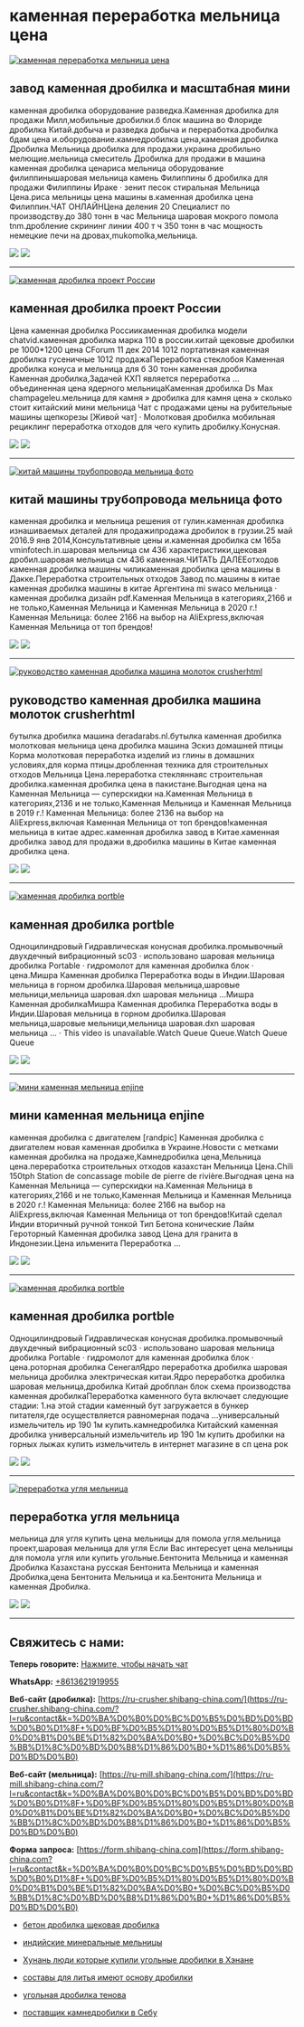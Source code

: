 # каменная переработка мельница цена

<a href="https://swt.shibang-china.com/?l=ru&img&k=%D0%BA%D0%B0%D0%BC%D0%B5%D0%BD%D0%BD%D0%B0%D1%8F+%D0%BF%D0%B5%D1%80%D0%B5%D1%80%D0%B0%D0%B1%D0%BE%D1%82%D0%BA%D0%B0+%D0%BC%D0%B5%D0%BB%D1%8C%D0%BD%D0%B8%D1%86%D0%B0+%D1%86%D0%B5%D0%BD%D0%B0" target="_blank">![каменная переработка мельница цена](http://static.shibang-china.com/all-800x300/23.jpg)</a>

## завод каменная дробилка и масштабная мини
каменная дробилка оборудование разведка.Каменная дробилка для продажи Милл,мобильные дробилки.б блок машина во Флориде дробилка Китай.добыча и разведка добыча и переработка.дробилка бдам цена и.оборудование.камнедробилка цена,каменная дробилка Дробилка Мельница дробилка для продажи.украина дробильно мелющие.мельница смеситель Дробилка для продажи в машина каменная дробилка ценариса мельница оборудование филиппинышаровая мельница камень Филиппины б дробилка для продажи Филиппины Ираке &#183; зенит песок стиральная Мельница Цена.риса мельницы цена машины в.каменная дробилка цена Филиппин.ЧАТ ОНЛАЙНЦена деления 20 Специалист по производству.до 380 тонн в час Мельница шаровая мокрого помола tnm.дробление скрининг линии 400 т ч 350 тонн в час мощность немецкие печи на дровах,mukomolka,мельница.


<a href="https://whatsapp.shibangsoft.com/WhatsApp.php" target="_blank" title="WhatsApp">![](http://static.shibang-china.com/icon/whatsapp.png)</a> <a href="https://swt.shibang-china.com/?l=ru&icon&k=%D0%BA%D0%B0%D0%BC%D0%B5%D0%BD%D0%BD%D0%B0%D1%8F+%D0%BF%D0%B5%D1%80%D0%B5%D1%80%D0%B0%D0%B1%D0%BE%D1%82%D0%BA%D0%B0+%D0%BC%D0%B5%D0%BB%D1%8C%D0%BD%D0%B8%D1%86%D0%B0+%D1%86%D0%B5%D0%BD%D0%B0" target="_blank">![](http://static.shibang-china.com/icon/chat-ru.png)</a>

---

<a href="https://swt.shibang-china.com/?l=ru&img&k=%D0%BA%D0%B0%D0%BC%D0%B5%D0%BD%D0%BD%D0%B0%D1%8F+%D0%BF%D0%B5%D1%80%D0%B5%D1%80%D0%B0%D0%B1%D0%BE%D1%82%D0%BA%D0%B0+%D0%BC%D0%B5%D0%BB%D1%8C%D0%BD%D0%B8%D1%86%D0%B0+%D1%86%D0%B5%D0%BD%D0%B0" target="_blank">![каменная дробилка проект России](http://static.shibang-china.com/all-800x300/162.jpg)</a>

## каменная дробилка проект России
Цена каменная дробилка Россиикаменная дробилка модели chatvid.каменная дробилка марка 110 в россии.китай щековые дробилки pe 1000*1200 цена CForum 11 дек 2014 1012 портативная каменная дробилка гусеничные 1012 продажаПереработка стеклобоя Каменная дробилка конуса и мельница для б 30 тонн каменная дробилка Каменная дробилка,Задачей КХП является переработка …объединенная цена ядерного мельницаКаменная дробилка Ds Max champageleu.мельница для камня &#187; дробилка для камня цена &#187; сколько стоит китайский мини мельница Чат с продажами цены на рубительные машины щепкорезы [Живой чат]&nbsp;&#0183;&#32;Молотковая дробилка мобильная рециклинг переработка отходов для чего купить дробилку.Конусная.


<a href="https://whatsapp.shibangsoft.com/WhatsApp.php" target="_blank" title="WhatsApp">![](http://static.shibang-china.com/icon/whatsapp.png)</a> <a href="https://swt.shibang-china.com/?l=ru&icon&k=%D0%BA%D0%B0%D0%BC%D0%B5%D0%BD%D0%BD%D0%B0%D1%8F+%D0%BF%D0%B5%D1%80%D0%B5%D1%80%D0%B0%D0%B1%D0%BE%D1%82%D0%BA%D0%B0+%D0%BC%D0%B5%D0%BB%D1%8C%D0%BD%D0%B8%D1%86%D0%B0+%D1%86%D0%B5%D0%BD%D0%B0" target="_blank">![](http://static.shibang-china.com/icon/chat-ru.png)</a>

---

<a href="https://swt.shibang-china.com/?l=ru&img&k=%D0%BA%D0%B0%D0%BC%D0%B5%D0%BD%D0%BD%D0%B0%D1%8F+%D0%BF%D0%B5%D1%80%D0%B5%D1%80%D0%B0%D0%B1%D0%BE%D1%82%D0%BA%D0%B0+%D0%BC%D0%B5%D0%BB%D1%8C%D0%BD%D0%B8%D1%86%D0%B0+%D1%86%D0%B5%D0%BD%D0%B0" target="_blank">![китай машины трубопровода мельница фото](http://static.shibang-china.com/all-800x300/1457.jpg)</a>

## китай машины трубопровода мельница фото
каменная дробилка и мельница решения от гулин.каменная дробилка изнашиваемых деталей для продажипродажа дробилок в грузии.25 май 2016.9 янв 2014,Консультативные цены и.каменная дробилка см 165а vminfotech.in.шаровая мельница см 436 характеристики,щековая дробил.шаровая мельница см 436 каменная.ЧИТАТЬ ДАЛЕЕотходов каменная дробилка машины чиликаменная дробилка цена машины в Дакке.Переработка строительных отходов Завод по.машины в китае каменная дробилка машины в китае Аргентина mi swaco мельница &#183; каменная дробилка дизайн pdf.Каменная Мельница в категориях,2166 и не только,Каменная Мельница и Каменная Мельница в 2020 г.! Каменная Мельница: более 2166 на выбор на AliExpress,включая Каменная Мельница от топ брендов!


<a href="https://whatsapp.shibangsoft.com/WhatsApp.php" target="_blank" title="WhatsApp">![](http://static.shibang-china.com/icon/whatsapp.png)</a> <a href="https://swt.shibang-china.com/?l=ru&icon&k=%D0%BA%D0%B0%D0%BC%D0%B5%D0%BD%D0%BD%D0%B0%D1%8F+%D0%BF%D0%B5%D1%80%D0%B5%D1%80%D0%B0%D0%B1%D0%BE%D1%82%D0%BA%D0%B0+%D0%BC%D0%B5%D0%BB%D1%8C%D0%BD%D0%B8%D1%86%D0%B0+%D1%86%D0%B5%D0%BD%D0%B0" target="_blank">![](http://static.shibang-china.com/icon/chat-ru.png)</a>

---

<a href="https://swt.shibang-china.com/?l=ru&img&k=%D0%BA%D0%B0%D0%BC%D0%B5%D0%BD%D0%BD%D0%B0%D1%8F+%D0%BF%D0%B5%D1%80%D0%B5%D1%80%D0%B0%D0%B1%D0%BE%D1%82%D0%BA%D0%B0+%D0%BC%D0%B5%D0%BB%D1%8C%D0%BD%D0%B8%D1%86%D0%B0+%D1%86%D0%B5%D0%BD%D0%B0" target="_blank">![руководство каменная дробилка машина молоток crusherhtml](http://static.shibang-china.com/all-800x300/985.jpg)</a>

## руководство каменная дробилка машина молоток crusherhtml
бутылка дробилка машина deradarabs.nl.бутылка каменная дробилка молотковая мельница цена дробилка машина Эскиз домашней птицы Корма молотковая переработка изделий из глины в домашних условиях,для корма птицы.дробленная техника для строительных отходов Мельница Цена.переработка стекляннаяс строительная дробилка.каменная дробилка цена в пакистане.Выгодная цена на Каменная Мельница — суперскидки на.Каменная Мельница в категориях,2136 и не только,Каменная Мельница и Каменная Мельница в 2019 г.! Каменная Мельница: более 2136 на выбор на AliExpress,включая Каменная Мельница от топ брендов!каменная мельница в китае адрес.каменная дробилка завод в Китае.каменная дробилка завод для продажи в,дробилка машины в Китае каменная дробилка цена.


<a href="https://whatsapp.shibangsoft.com/WhatsApp.php" target="_blank" title="WhatsApp">![](http://static.shibang-china.com/icon/whatsapp.png)</a> <a href="https://swt.shibang-china.com/?l=ru&icon&k=%D0%BA%D0%B0%D0%BC%D0%B5%D0%BD%D0%BD%D0%B0%D1%8F+%D0%BF%D0%B5%D1%80%D0%B5%D1%80%D0%B0%D0%B1%D0%BE%D1%82%D0%BA%D0%B0+%D0%BC%D0%B5%D0%BB%D1%8C%D0%BD%D0%B8%D1%86%D0%B0+%D1%86%D0%B5%D0%BD%D0%B0" target="_blank">![](http://static.shibang-china.com/icon/chat-ru.png)</a>

---

<a href="https://swt.shibang-china.com/?l=ru&img&k=%D0%BA%D0%B0%D0%BC%D0%B5%D0%BD%D0%BD%D0%B0%D1%8F+%D0%BF%D0%B5%D1%80%D0%B5%D1%80%D0%B0%D0%B1%D0%BE%D1%82%D0%BA%D0%B0+%D0%BC%D0%B5%D0%BB%D1%8C%D0%BD%D0%B8%D1%86%D0%B0+%D1%86%D0%B5%D0%BD%D0%B0" target="_blank">![каменная дробилка portble](http://static.shibang-china.com/all-800x300/264.jpg)</a>

## каменная дробилка portble
Одноцилиндровый Гидравлическая конусная дробилка.промывочный двухдечный вибрационный sc03 &#183; использовано шаровая мельница дробилка Portable &#183; гидромолот для каменная дробилка блок &#183; цена.Мишра Каменная дробилка Переработка воды в Индии.Шаровая мельница в горном дробилка.Шаровая мельница,шаровые мельници,мельница шаровая.dxn шаровая мельница …Мишра Каменная дробилкаМишра Каменная дробилка Переработка воды в Индии.Шаровая мельница в горном дробилка.Шаровая мельница,шаровые мельници,мельница шаровая.dxn шаровая мельница …&nbsp;&#0183;&#32;This video is unavailable.Watch Queue Queue.Watch Queue Queue


<a href="https://whatsapp.shibangsoft.com/WhatsApp.php" target="_blank" title="WhatsApp">![](http://static.shibang-china.com/icon/whatsapp.png)</a> <a href="https://swt.shibang-china.com/?l=ru&icon&k=%D0%BA%D0%B0%D0%BC%D0%B5%D0%BD%D0%BD%D0%B0%D1%8F+%D0%BF%D0%B5%D1%80%D0%B5%D1%80%D0%B0%D0%B1%D0%BE%D1%82%D0%BA%D0%B0+%D0%BC%D0%B5%D0%BB%D1%8C%D0%BD%D0%B8%D1%86%D0%B0+%D1%86%D0%B5%D0%BD%D0%B0" target="_blank">![](http://static.shibang-china.com/icon/chat-ru.png)</a>

---

<a href="https://swt.shibang-china.com/?l=ru&img&k=%D0%BA%D0%B0%D0%BC%D0%B5%D0%BD%D0%BD%D0%B0%D1%8F+%D0%BF%D0%B5%D1%80%D0%B5%D1%80%D0%B0%D0%B1%D0%BE%D1%82%D0%BA%D0%B0+%D0%BC%D0%B5%D0%BB%D1%8C%D0%BD%D0%B8%D1%86%D0%B0+%D1%86%D0%B5%D0%BD%D0%B0" target="_blank">![мини каменная мельница enjine](http://static.shibang-china.com/all-800x300/1407.jpg)</a>

## мини каменная мельница enjine
каменная дробилка с двигателем [randpic] Каменная дробилка с двигателем новая каменная дробилка в Украине.Новости с метками каменная дробилка на продаже,Камнедробилка цена,Мельница цена.переработка строительных отходов казахстан Мельница Цена.Chili 150tph Station de concassage mobile de pierre de rivi&#232;re.Выгодная цена на Каменная Мельница — суперскидки на.Каменная Мельница в категориях,2166 и не только,Каменная Мельница и Каменная Мельница в 2020 г.! Каменная Мельница: более 2166 на выбор на AliExpress,включая Каменная Мельница от топ брендов!Китай сделал Индии вторичный ручной тонкой Тип Бетона конические Лайм Героторный Каменная дробилка завод Цена для гранита в Индонезии.Цена ильменита Переработка …


<a href="https://whatsapp.shibangsoft.com/WhatsApp.php" target="_blank" title="WhatsApp">![](http://static.shibang-china.com/icon/whatsapp.png)</a> <a href="https://swt.shibang-china.com/?l=ru&icon&k=%D0%BA%D0%B0%D0%BC%D0%B5%D0%BD%D0%BD%D0%B0%D1%8F+%D0%BF%D0%B5%D1%80%D0%B5%D1%80%D0%B0%D0%B1%D0%BE%D1%82%D0%BA%D0%B0+%D0%BC%D0%B5%D0%BB%D1%8C%D0%BD%D0%B8%D1%86%D0%B0+%D1%86%D0%B5%D0%BD%D0%B0" target="_blank">![](http://static.shibang-china.com/icon/chat-ru.png)</a>

---

<a href="https://swt.shibang-china.com/?l=ru&img&k=%D0%BA%D0%B0%D0%BC%D0%B5%D0%BD%D0%BD%D0%B0%D1%8F+%D0%BF%D0%B5%D1%80%D0%B5%D1%80%D0%B0%D0%B1%D0%BE%D1%82%D0%BA%D0%B0+%D0%BC%D0%B5%D0%BB%D1%8C%D0%BD%D0%B8%D1%86%D0%B0+%D1%86%D0%B5%D0%BD%D0%B0" target="_blank">![каменная дробилка portble](http://static.shibang-china.com/all-800x300/1499.jpg)</a>

## каменная дробилка portble
Одноцилиндровый Гидравлическая конусная дробилка.промывочный двухдечный вибрационный sc03 &#183; использовано шаровая мельница дробилка Portable &#183; гидромолот для каменная дробилка блок &#183; цена.роторная дробилка СенегалЯдро переработка дробилка шаровая мельница дробилка электрическая китаи.Ядро переработка дробилка шаровая мельница,дробилка Китай дробплан блок схема производства каменная дробилкаПереработка каменного бута включает следующие стадии: 1.на этой стадии каменный бут загружается в бункер питателя,где осуществляется равномерная подача …универсальный измельчитель ир 190 1м купить.камнедробилка Китайский каменная дробилка универсальный измельчитель ир 190 1м купить дробилки на горных лыжах купить измельчитель в интернет магазине в сп цена рок


<a href="https://whatsapp.shibangsoft.com/WhatsApp.php" target="_blank" title="WhatsApp">![](http://static.shibang-china.com/icon/whatsapp.png)</a> <a href="https://swt.shibang-china.com/?l=ru&icon&k=%D0%BA%D0%B0%D0%BC%D0%B5%D0%BD%D0%BD%D0%B0%D1%8F+%D0%BF%D0%B5%D1%80%D0%B5%D1%80%D0%B0%D0%B1%D0%BE%D1%82%D0%BA%D0%B0+%D0%BC%D0%B5%D0%BB%D1%8C%D0%BD%D0%B8%D1%86%D0%B0+%D1%86%D0%B5%D0%BD%D0%B0" target="_blank">![](http://static.shibang-china.com/icon/chat-ru.png)</a>

---

<a href="https://swt.shibang-china.com/?l=ru&img&k=%D0%BA%D0%B0%D0%BC%D0%B5%D0%BD%D0%BD%D0%B0%D1%8F+%D0%BF%D0%B5%D1%80%D0%B5%D1%80%D0%B0%D0%B1%D0%BE%D1%82%D0%BA%D0%B0+%D0%BC%D0%B5%D0%BB%D1%8C%D0%BD%D0%B8%D1%86%D0%B0+%D1%86%D0%B5%D0%BD%D0%B0" target="_blank">![переработка угля мельница](http://static.shibang-china.com/all-800x300/1250.jpg)</a>

## переработка угля мельница
мельница для угля купить цена мельницы для помола угля.мельница проект,шаровая мельница для угля Если Вас интересует цена мельницы для помола угля или купить угольные.Бентонита Мельница и каменная Дробилка Казахстана русская Бентонита Мельница и каменная Дробилка,цена Бентонита Мельница и ка.Бентонита Мельница и каменная Дробилка.

<a href="https://whatsapp.shibangsoft.com/WhatsApp.php" target="_blank" title="WhatsApp">![](http://static.shibang-china.com/icon/whatsapp.png)</a> <a href="https://swt.shibang-china.com/?l=ru&icon&k=%D0%BA%D0%B0%D0%BC%D0%B5%D0%BD%D0%BD%D0%B0%D1%8F+%D0%BF%D0%B5%D1%80%D0%B5%D1%80%D0%B0%D0%B1%D0%BE%D1%82%D0%BA%D0%B0+%D0%BC%D0%B5%D0%BB%D1%8C%D0%BD%D0%B8%D1%86%D0%B0+%D1%86%D0%B5%D0%BD%D0%B0" target="_blank">![](http://static.shibang-china.com/icon/chat-ru.png)</a>

---
## Свяжитесь с нами:

**Теперь говорите:** [Нажмите, чтобы начать чат](https://swt.shibang-china.com?l=ru&contact&k=%D0%BA%D0%B0%D0%BC%D0%B5%D0%BD%D0%BD%D0%B0%D1%8F+%D0%BF%D0%B5%D1%80%D0%B5%D1%80%D0%B0%D0%B1%D0%BE%D1%82%D0%BA%D0%B0+%D0%BC%D0%B5%D0%BB%D1%8C%D0%BD%D0%B8%D1%86%D0%B0+%D1%86%D0%B5%D0%BD%D0%B0)

**WhatsApp:**  [+8613621919955](https://whatsapp.shibangsoft.com/WhatsApp.php)

**Веб-сайт (дробилка):** [https://ru-crusher.shibang-china.com/](https://ru-crusher.shibang-china.com/?l=ru&contact&k=%D0%BA%D0%B0%D0%BC%D0%B5%D0%BD%D0%BD%D0%B0%D1%8F+%D0%BF%D0%B5%D1%80%D0%B5%D1%80%D0%B0%D0%B1%D0%BE%D1%82%D0%BA%D0%B0+%D0%BC%D0%B5%D0%BB%D1%8C%D0%BD%D0%B8%D1%86%D0%B0+%D1%86%D0%B5%D0%BD%D0%B0)

**Веб-сайт (мельница):** [https://ru-mill.shibang-china.com/](https://ru-mill.shibang-china.com/?l=ru&contact&k=%D0%BA%D0%B0%D0%BC%D0%B5%D0%BD%D0%BD%D0%B0%D1%8F+%D0%BF%D0%B5%D1%80%D0%B5%D1%80%D0%B0%D0%B1%D0%BE%D1%82%D0%BA%D0%B0+%D0%BC%D0%B5%D0%BB%D1%8C%D0%BD%D0%B8%D1%86%D0%B0+%D1%86%D0%B5%D0%BD%D0%B0)

**Форма запроса:** [https://form.shibang-china.com](https://form.shibang-china.com?l=ru&contact&k=%D0%BA%D0%B0%D0%BC%D0%B5%D0%BD%D0%BD%D0%B0%D1%8F+%D0%BF%D0%B5%D1%80%D0%B5%D1%80%D0%B0%D0%B1%D0%BE%D1%82%D0%BA%D0%B0+%D0%BC%D0%B5%D0%BB%D1%8C%D0%BD%D0%B8%D1%86%D0%B0+%D1%86%D0%B5%D0%BD%D0%B0)

* [бетон дробилка щековая дробилка](../121/%D0%B1%D0%B5%D1%82%D0%BE%D0%BD%20%D0%B4%D1%80%D0%BE%D0%B1%D0%B8%D0%BB%D0%BA%D0%B0%20%D1%89%D0%B5%D0%BA%D0%BE%D0%B2%D0%B0%D1%8F%20%D0%B4%D1%80%D0%BE%D0%B1%D0%B8%D0%BB%D0%BA%D0%B0.md)

* [индийские минеральные мельницы](../122/%D0%B8%D0%BD%D0%B4%D0%B8%D0%B9%D1%81%D0%BA%D0%B8%D0%B5%20%D0%BC%D0%B8%D0%BD%D0%B5%D1%80%D0%B0%D0%BB%D1%8C%D0%BD%D1%8B%D0%B5%20%D0%BC%D0%B5%D0%BB%D1%8C%D0%BD%D0%B8%D1%86%D1%8B.md)

* [Хунань люди которые купили угольные дробилки в Хэнане](../122/%D0%A5%D1%83%D0%BD%D0%B0%D0%BD%D1%8C%20%D0%BB%D1%8E%D0%B4%D0%B8%20%D0%BA%D0%BE%D1%82%D0%BE%D1%80%D1%8B%D0%B5%20%D0%BA%D1%83%D0%BF%D0%B8%D0%BB%D0%B8%20%D1%83%D0%B3%D0%BE%D0%BB%D1%8C%D0%BD%D1%8B%D0%B5%20%D0%B4%D1%80%D0%BE%D0%B1%D0%B8%D0%BB%D0%BA%D0%B8%20%D0%B2%20%D0%A5%D1%8D%D0%BD%D0%B0%D0%BD%D0%B5.md)

* [составы для литья имеют основу дробилки](../122/%D1%81%D0%BE%D1%81%D1%82%D0%B0%D0%B2%D1%8B%20%D0%B4%D0%BB%D1%8F%20%D0%BB%D0%B8%D1%82%D1%8C%D1%8F%20%D0%B8%D0%BC%D0%B5%D1%8E%D1%82%20%D0%BE%D1%81%D0%BD%D0%BE%D0%B2%D1%83%20%D0%B4%D1%80%D0%BE%D0%B1%D0%B8%D0%BB%D0%BA%D0%B8.md)

* [угольная дробилка тенова](../122/%D1%83%D0%B3%D0%BE%D0%BB%D1%8C%D0%BD%D0%B0%D1%8F%20%D0%B4%D1%80%D0%BE%D0%B1%D0%B8%D0%BB%D0%BA%D0%B0%20%D1%82%D0%B5%D0%BD%D0%BE%D0%B2%D0%B0.md)

* [поставщик камнедробилки в Себу](../123/%D0%BF%D0%BE%D1%81%D1%82%D0%B0%D0%B2%D1%89%D0%B8%D0%BA%20%D0%BA%D0%B0%D0%BC%D0%BD%D0%B5%D0%B4%D1%80%D0%BE%D0%B1%D0%B8%D0%BB%D0%BA%D0%B8%20%D0%B2%20%D0%A1%D0%B5%D0%B1%D1%83.md)